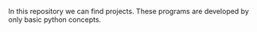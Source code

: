 In this repository we can find projects.
These programs are developed by only basic python concepts.
